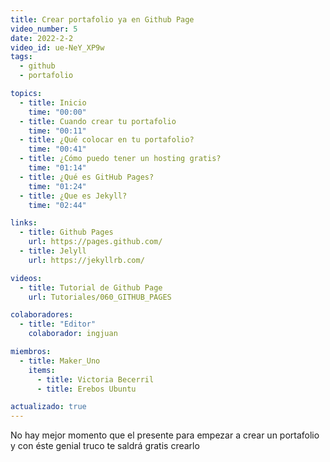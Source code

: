 ```yaml
---
title: Crear portafolio ya en Github Page
video_number: 5
date: 2022-2-2
video_id: ue-NeY_XP9w
tags:
  - github
  - portafolio

topics:
  - title: Inicio
    time: "00:00"
  - title: Cuando crear tu portafolio
    time: "00:11"
  - title: ¿Qué colocar en tu portafolio?
    time: "00:41"
  - title: ¿Cómo puedo tener un hosting gratis?
    time: "01:14"
  - title: ¿Qué es GitHub Pages?
    time: "01:24"
  - title: ¿Que es Jekyll?
    time: "02:44"

links:
  - title: Github Pages
    url: https://pages.github.com/
  - title: Jelyll
    url: https://jekyllrb.com/

videos:
  - title: Tutorial de Github Page
    url: Tutoriales/060_GITHUB_PAGES

colaboradores:
  - title: "Editor"
    colaborador: ingjuan

miembros:
  - title: Maker_Uno
    items:
      - title: Victoria Becerril
      - title: Erebos Ubuntu

actualizado: true
---
```


No hay mejor momento que el presente para empezar a crear un portafolio y con éste genial truco te saldrá gratis crearlo
